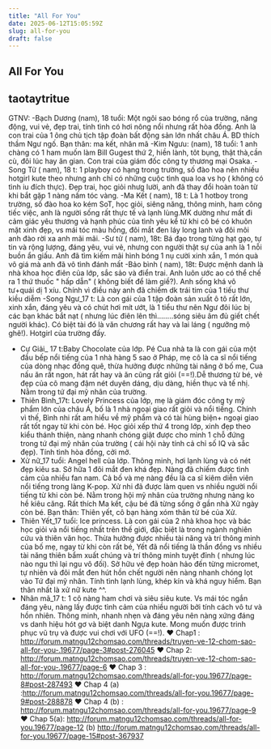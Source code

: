 ```yaml
---
title: "All For You"
date: 2025-06-12T15:05:59Z
slug: all-for-you
draft: false
---
```


## All For You

## taotaytritue

GTNV: 
-Bạch Dương (nam), 18 tuổi: Một ngôi sao bóng rổ của trường, năng động, vui vẻ, đẹp trai, tính tình có hơi nông nổi nhưng rất hòa đồng. Anh là con trai của 1 ông chủ tịch tập đoàn bất động sản lớn nhất châu Á. BD thích thầm Ngư ngố. Bạn thân: ma kết, nhân mã
-Kim Ngưu: (nam), 18 tuổi: 1 anh chàng có 1 ham muốn làm Bill Gugest thứ 2, hiền lành, tôt bụng, thật thà,cần cù, đôi lúc hay ăn gian. Con trai của giám đốc công ty thương mại Osaka.
-Song Tử ( nam), 18 t: 1 playboy có hạng trong trường, số đào hoa nên nhiều hotgirl kute theo nhưng anh chỉ có những cuộc tình qua loa vs họ ( không có tình iu đích thực). Đẹp trai, học giỏi nhưg lười, anh đã thay đổi hoàn toàn từ khi bắt gặp 1 nàng nấm tóc vàng.
-Ma Kết ( nam), 18 t: Là 1 hotboy trong trường, số đào hoa ko kém SoT, học giỏi, siêng năng, thông minh, ham công tiếc việc, anh là người sống rất thực tế và lạnh lùng.MK dường như mất đi cảm giác yêu thương và hạnh phúc của tình yêu kể từ khi cô bé có khuôn mặt xinh đẹp, vs mái tóc màu hồng, đôi mắt đen láy long lanh và đôi môi anh đào rời xa anh mãi mãi.
-Sư tử ( nam), 18t: Bá đạo trong từng hạt gạo, tự tin và rộng lượng, đáng yêu, vui vẻ, nhưng con người thật sự của anh là 1 nỗi buồn ẩn giấu. Anh đã tìm kiếm mãi hình bóng 1 nụ cười xinh xắn, 1 món quà vô giá mà anh đã vô tình đánh mất
-Bảo bình ( nam), 18t: Được mệnh danh là nhà khoa học điên của lớp, sắc sảo và điển trai. Anh luôn ước ao có thể chế ra 1 thứ thuốc " hấp dẫn" ( không biết để làm giề?). Anh sống khá vô tư+quái dị 1 xíu. Chính vì điều này anh đã chiếm dk trái tim của 1 tiếu thư kiều diễm
-Song Ngư_17 t: Là con gái của 1 tập đoàn sản xuất ô tô rất lớn, xinh xắn, đáng yêu và có chút hơi mít ướt, là 1 tiểu thư nên Ngư đôi lúc bị các bạn khác bắt nạt ( nhưng lúc điên lên thì........sóng siêu âm đủ giết chết người khác). Có biệt tài đó là văn chương rất hay và lai láng ( ngưỡng mộ ghê!). Hotgirl của trường đấy.
- Cự Giải_ 17 t:Baby Chocolate của lớp. Pé Cua nhà ta là con gái của một đầu bếp nổi tiếng của 1 nhà hàng 5 sao ở Pháp, mẹ cô là ca sĩ nổi tiếng của dòng nhạc đồng quê, thừa hưởng được những tài năng ở bố mẹ, Cua nấu ăn rất ngon, hát rất hay và ăn cũng rất giỏi (==!).Dễ thương từ bé, vẻ đẹp của cô mang đậm nét duyên dáng, dịu dàng, hiền thục và tế nhị. Nằm trong tứ đại mỹ nhân của trường.
- Thiên Bình_17t: Lovely Princess của lớp, mẹ là giám đóc công ty mỹ phẩm lớn của châu Á, bố là 1 nhà ngoại giao rất giỏi và nổi tiếng. Chính vì thế, Bình nhi rất am hiểu về mỹ phẩm và có tài hùng biện+ ngoại giao rất tốt ngay từ khi còn bé. Học giỏi xếp thứ 4 trong lớp, xinh đẹp theo kiểu thánh thiện, nàng nhanh chóng giật được cho mình 1 chỗ đứng trong tứ đại mỹ nhân của trường ( cái hội này tính cả chỉ số IQ và sắc đẹp). Tính tình hòa đồng, cởi mở.
- Xử nữ_17 tuổi: Angel hell của lớp. Thông minh, hơi lạnh lùng và có nét đẹp kiêu sa. Sở hữa 1 đôi mắt đen khá đẹp. Nàng đã chiếm được tình cảm của nhiều fan nam. Cả bố và mẹ nàng đều là ca sĩ kiêm diễn viên nổi tiếng trong làng K-pop. Xử nhi đã được làm quen vs nhiều người nổi tiếng từ khi còn bé. Nằm trong hội mỹ nhân của trường nhưng nàng ko hề kiêu căng. Rất thích Ma kết, cậu bé đã từng sống ở gần nhà Xử ngày còn bé. Bạn thân: Thiên yết, cô bạn hàng xóm thân từ bé của Xử.
- Thiên Yết_17 tuổi: Ice princess. Là con gái của 2 nhà khoa học và bác học giỏi và nổi tiếng nhất trên thế giới, đặc biệt là trong ngành nghiên cứu và thiên văn học. Thừa hưởng được nhiều tài năng và trí thông minh của bố mẹ, ngay từ khi còn rất bé, Yết đã nổi tiếng là thần đồng vs nhiều tài năng thiên bẩm xuất chúng và trí thông minh tuyệt đỉnh ( nhưng lúc nào ngu thì lại ngu vô đối). Sở hữu vẻ đẹp hoàn hảo đến từng micromet, tự nhiên và đôi mắt đen hút hồn chết người nên nàng nhanh chóng lọt vào Tứ đại mỹ nhân. Tính tình lạnh lùng, khép kín và khá nguy hiểm. Bạn thân nhất là xử nữ kute ^^. 
- Nhân mã_17 t: 1 cô nàng ham chơi và siêu siêu kute. Vs mái tóc ngắn đáng yêu, nàng lấy được tình cảm của nhiều người bởi tính cách vô tư và hồn nhiên. Thông minh, nhanh nhẹn và đáng yêu nên nàng xứng đáng vs danh hiệu hót gơ và biệt danh Ngựa kute. Mong muốn được trinh phục vũ trụ và được vui chơi với UFO (==!).
♥ Chap1 : http://forum.matngu12chomsao.com/threads/truyen-ve-12-chom-sao-all-for-you-.19677/page-3#post-276045
♥ Chap 2: http://forum.matngu12chomsao.com/threads/truyen-ve-12-chom-sao-all-for-you-.19677/page-6
♥ Chap 3 : http://forum.matngu12chomsao.com/threads/all-for-you.19677/page-8#post-287493
♥ Chap 4 (a) :http://forum.matngu12chomsao.com/threads/all-for-you.19677/page-9#post-288878
♥ Chap 4 (b) : http://forum.matngu12chomsao.com/threads/all-for-you.19677/page-9
♥ Chap 5(a): http://forum.matngu12chomsao.com/threads/all-for-you.19677/page-12 (b) http://forum.matngu12chomsao.com/threads/all-for-you.19677/page-15#post-367937